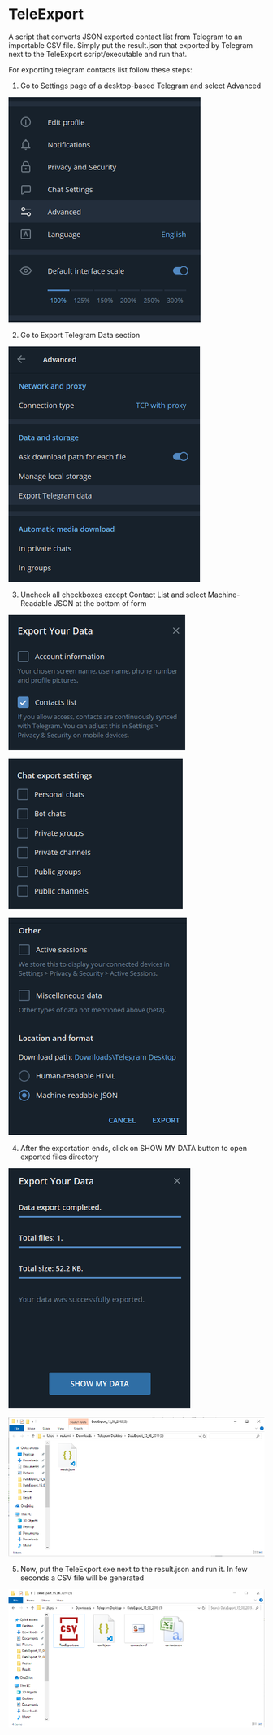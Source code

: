 # TeleExport
A script that converts JSON exported contact list from Telegram to an importable CSV file. Simply put the result.json that exported by Telegram next to the TeleExport script/executable and run that.

For exporting telegram contacts list follow these steps:

1. Go to Settings page of a desktop-based Telegram and select Advanced

![First Step](https://github.com/GlassesPi/TeleExport/blob/master/1st-step.png)

2. Go to Export Telegram Data section

![Second Step](https://github.com/GlassesPi/TeleExport/blob/master/2nd-step.png)

3. Uncheck all checkboxes except Contact List and select Machine-Readable JSON at the bottom of form

![Third Step](https://github.com/GlassesPi/TeleExport/blob/master/3rd-step.png)

![Fourth Step](https://github.com/GlassesPi/TeleExport/blob/master/4th-step.png)

![Fifth Step](https://github.com/GlassesPi/TeleExport/blob/master/5th-step.png)

4. After the exportation ends, click on SHOW MY DATA button to open exported files directory

![Sixth Step](https://github.com/GlassesPi/TeleExport/blob/master/6th-step.png)

![Seventh Step](https://github.com/GlassesPi/TeleExport/blob/master/7th-step.png)

5. Now, put the TeleExport.exe next to the result.json and run it. In few seconds a CSV file will be generated

![Eighth Step](https://github.com/GlassesPi/TeleExport/blob/master/8th-step.png)
